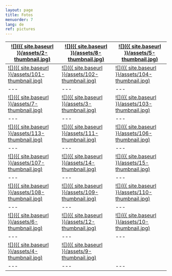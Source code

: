 ```yaml
---
layout: page
title: Fotos
menuorder: 7
lang: de
ref: pictures
---
```

| <a href="/assets/2.jpg">![]({{ site.baseurl }}/assets/2-thumbnail.jpg)</a>  | <a href="/assets/8.jpg"> ![]({{ site.baseurl }}/assets/8-thumbnail.jpg) </a> | <a href="/assets/5.jpg">  ![]({{ site.baseurl }}/assets/5-thumbnail.jpg) </a> | 
| --- | --- | --- |
| <a href="/assets/101.jpg">![]({{ site.baseurl }}/assets/101-thumbnail.jpg) </a> | <a href="/assets/102.jpg"> ![]({{ site.baseurl }}/assets/102-thumbnail.jpg) </a> | <a href="/assets/104.jpg">  ![]({{ site.baseurl }}/assets/104-thumbnail.jpg) </a> | 
| --- | --- | --- | 
| <a href="/assets/7.jpg">![]({{ site.baseurl }}/assets/7-thumbnail.jpg) </a> | <a href="/assets/3.jpg"> ![]({{ site.baseurl }}/assets/3-thumbnail.jpg) </a> | <a href="/assets/103.jpg">  ![]({{ site.baseurl }}/assets/103-thumbnail.jpg) </a> | 
| --- | --- | --- | 
| <a href="/assets/113.jpg">![]({{ site.baseurl }}/assets/113-thumbnail.jpg) </a> | <a href="/assets/111.jpg"> ![]({{ site.baseurl }}/assets/111-thumbnail.jpg) </a> | <a href="/assets/106.jpg">  ![]({{ site.baseurl }}/assets/106-thumbnail.jpg) </a> | 
| --- | --- | --- | 
| <a href="/assets/107.jpg">![]({{ site.baseurl }}/assets/107-thumbnail.jpg) </a> | <a href="/assets/14.jpg"> ![]({{ site.baseurl }}/assets/14-thumbnail.jpg) </a> | <a href="/assets/15.jpg">  ![]({{ site.baseurl }}/assets/15-thumbnail.jpg) </a> | 
| --- | --- | --- | 
| <a href="/assets/108.jpg">![]({{ site.baseurl }}/assets/108-thumbnail.jpg) </a> | <a href="/assets/109.jpg"> ![]({{ site.baseurl }}/assets/109-thumbnail.jpg) </a> | <a href="/assets/110.jpg">  ![]({{ site.baseurl }}/assets/110-thumbnail.jpg) </a> | 
| --- | --- | --- | 
| <a href="/assets/6.jpg">![]({{ site.baseurl }}/assets/6-thumbnail.jpg) </a> | <a href="/assets/12.jpg"> ![]({{ site.baseurl }}/assets/12-thumbnail.jpg) </a> | <a href="/assets/10.jpg">  ![]({{ site.baseurl }}/assets/10-thumbnail.jpg) </a> | 
| --- | --- | --- | 
| <a href="/assets/4.jpg"> ![]({{ site.baseurl }}/assets/4-thumbnail.jpg) </a> | <a href="/assets/9.jpg">  ![]({{ site.baseurl }}/assets/9-thumbnail.jpg) </a> | 
| --- | --- | --- | 
